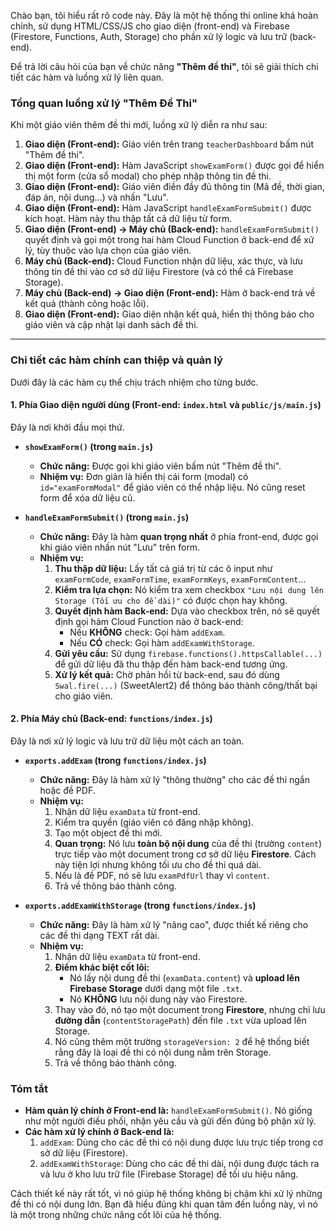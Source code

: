 Chào bạn, tôi hiểu rất rõ code này. Đây là một hệ thống thi online khá hoàn chỉnh, sử dụng HTML/CSS/JS cho giao diện (front-end) và Firebase (Firestore, Functions, Auth, Storage) cho phần xử lý logic và lưu trữ (back-end).

Để trả lời câu hỏi của bạn về chức năng **"Thêm đề thi"**, tôi sẽ giải thích chi tiết các hàm và luồng xử lý liên quan.

### Tổng quan luồng xử lý "Thêm Đề Thi"

Khi một giáo viên thêm đề thi mới, luồng xử lý diễn ra như sau:

1.  **Giao diện (Front-end):** Giáo viên trên trang `teacherDashboard` bấm nút "Thêm đề thi".
2.  **Giao diện (Front-end):** Hàm JavaScript `showExamForm()` được gọi để hiển thị một form (cửa sổ modal) cho phép nhập thông tin đề thi.
3.  **Giao diện (Front-end):** Giáo viên điền đầy đủ thông tin (Mã đề, thời gian, đáp án, nội dung...) và nhấn "Lưu".
4.  **Giao diện (Front-end):** Hàm JavaScript `handleExamFormSubmit()` được kích hoạt. Hàm này thu thập tất cả dữ liệu từ form.
5.  **Giao diện (Front-end) → Máy chủ (Back-end):** `handleExamFormSubmit()` quyết định và gọi một trong hai hàm Cloud Function ở back-end để xử lý, tùy thuộc vào lựa chọn của giáo viên.
6.  **Máy chủ (Back-end):** Cloud Function nhận dữ liệu, xác thực, và lưu thông tin đề thi vào cơ sở dữ liệu Firestore (và có thể cả Firebase Storage).
7.  **Máy chủ (Back-end) → Giao diện (Front-end):** Hàm ở back-end trả về kết quả (thành công hoặc lỗi).
8.  **Giao diện (Front-end):** Giao diện nhận kết quả, hiển thị thông báo cho giáo viên và cập nhật lại danh sách đề thi.

---

### Chi tiết các hàm chính can thiệp và quản lý

Dưới đây là các hàm cụ thể chịu trách nhiệm cho từng bước.

#### 1. Phía Giao diện người dùng (Front-end: `index.html` và `public/js/main.js`)

Đây là nơi khởi đầu mọi thứ.

*   **`showExamForm()` (trong `main.js`)**
    *   **Chức năng:** Được gọi khi giáo viên bấm nút "Thêm đề thi".
    *   **Nhiệm vụ:** Đơn giản là hiển thị cái form (modal) có `id="examFormModal"` để giáo viên có thể nhập liệu. Nó cũng reset form để xóa dữ liệu cũ.

*   **`handleExamFormSubmit()` (trong `main.js`)**
    *   **Chức năng:** Đây là hàm **quan trọng nhất** ở phía front-end, được gọi khi giáo viên nhấn nút "Lưu" trên form.
    *   **Nhiệm vụ:**
        1.  **Thu thập dữ liệu:** Lấy tất cả giá trị từ các ô input như `examFormCode`, `examFormTime`, `examFormKeys`, `examFormContent`...
        2.  **Kiểm tra lựa chọn:** Nó kiểm tra xem checkbox `"Lưu nội dung lên Storage (Tối ưu cho đề dài)"` có được chọn hay không.
        3.  **Quyết định hàm Back-end:** Dựa vào checkbox trên, nó sẽ quyết định gọi hàm Cloud Function nào ở back-end:
            *   Nếu **KHÔNG** check: Gọi hàm `addExam`.
            *   Nếu **CÓ** check: Gọi hàm `addExamWithStorage`.
        4.  **Gửi yêu cầu:** Sử dụng `firebase.functions().httpsCallable(...)` để gửi dữ liệu đã thu thập đến hàm back-end tương ứng.
        5.  **Xử lý kết quả:** Chờ phản hồi từ back-end, sau đó dùng `Swal.fire(...)` (SweetAlert2) để thông báo thành công/thất bại cho giáo viên.

#### 2. Phía Máy chủ (Back-end: `functions/index.js`)

Đây là nơi xử lý logic và lưu trữ dữ liệu một cách an toàn.

*   **`exports.addExam` (trong `functions/index.js`)**
    *   **Chức năng:** Đây là hàm xử lý "thông thường" cho các đề thi ngắn hoặc đề PDF.
    *   **Nhiệm vụ:**
        1.  Nhận dữ liệu `examData` từ front-end.
        2.  Kiểm tra quyền (giáo viên có đăng nhập không).
        3.  Tạo một object đề thi mới.
        4.  **Quan trọng:** Nó lưu **toàn bộ nội dung** của đề thi (trường `content`) trực tiếp vào một document trong cơ sở dữ liệu **Firestore**. Cách này tiện lợi nhưng không tối ưu cho đề thi quá dài.
        5.  Nếu là đề PDF, nó sẽ lưu `examPdfUrl` thay vì `content`.
        6.  Trả về thông báo thành công.

*   **`exports.addExamWithStorage` (trong `functions/index.js`)**
    *   **Chức năng:** Đây là hàm xử lý "nâng cao", được thiết kế riêng cho các đề thi dạng TEXT rất dài.
    *   **Nhiệm vụ:**
        1.  Nhận dữ liệu `examData` từ front-end.
        2.  **Điểm khác biệt cốt lõi:**
            *   Nó lấy nội dung đề thi (`examData.content`) và **upload lên Firebase Storage** dưới dạng một file `.txt`.
            *   Nó **KHÔNG** lưu nội dung này vào Firestore.
        3.  Thay vào đó, nó tạo một document trong **Firestore**, nhưng chỉ lưu **đường dẫn** (`contentStoragePath`) đến file `.txt` vừa upload lên Storage.
        4.  Nó cũng thêm một trường `storageVersion: 2` để hệ thống biết rằng đây là loại đề thi có nội dung nằm trên Storage.
        5.  Trả về thông báo thành công.

### Tóm tắt

-   **Hàm quản lý chính ở Front-end là:** `handleExamFormSubmit()`. Nó giống như một người điều phối, nhận yêu cầu và gửi đến đúng bộ phận xử lý.
-   **Các hàm xử lý chính ở Back-end là:**
    1.  `addExam`: Dùng cho các đề thi có nội dung được lưu trực tiếp trong cơ sở dữ liệu (Firestore).
    2.  `addExamWithStorage`: Dùng cho các đề thi dài, nội dung được tách ra và lưu ở kho lưu trữ file (Firebase Storage) để tối ưu hiệu năng.

Cách thiết kế này rất tốt, vì nó giúp hệ thống không bị chậm khi xử lý những đề thi có nội dung lớn. Bạn đã hiểu đúng khi quan tâm đến luồng này, vì nó là một trong những chức năng cốt lõi của hệ thống.